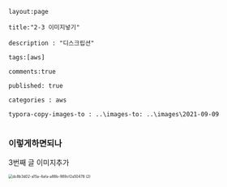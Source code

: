 ```
layout:page

title:"2-3 이미지넣기"

description : "디스크립션"

tags:[aws]

comments:true

published: true

categories : aws

typora-copy-images-to : ..\images-to: ..\images\2021-09-09


```



### 이렇게하면되나

3번째 글 이미지추가

<img src="C:\Users\user\Desktop\dc8b3d02-a15a-4afa-a88b-989cf2a50476 (2).jpg" alt="dc8b3d02-a15a-4afa-a88b-989cf2a50476 (2)" style="zoom:50%;" />

